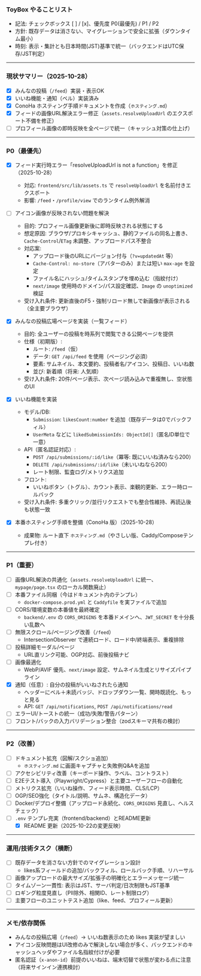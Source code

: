 ### ToyBox やることリスト

- 記法: チェックボックス [ ] / [x]、優先度 P0(最優先) / P1 / P2
- 方針: 既存データは消さない、マイグレーションで安全に拡張（ダウンタイム最小）
- 時刻: 表示・集計とも日本時間(JST)基準で統一（バックエンドはUTC保存/JST判定）

---

### 現状サマリー（2025-10-28）
- [x] みんなの投稿（`/feed`）実装・表示OK
- [x] いいね機能・通知（ベル）実装済み
- [x] ConoHa ホスティング手順ドキュメントを作成（`ホスティング.md`）
- [x] フィードの画像URL解決エラー修正（`assets.resolveUploadUrl` のエクスポート不備を修正）
- [ ] プロフィール画像の即時反映を全ページで統一（キャッシュ対策の仕上げ）

---

### P0（最優先）
- [x] フィード実行時エラー「resolveUploadUrl is not a function」を修正（2025-10-28）
  - 対応: `frontend/src/lib/assets.ts` で `resolveUploadUrl` を名前付きエクスポート
  - 影響: `/feed`・`/profile/view` でのランタイム例外解消

- [ ] アイコン画像が反映されない問題を解決
  - 目的: プロフィール画像更新後に即時反映される状態にする
  - 想定原因: ブラウザ/プロキシキャッシュ、静的ファイルの同名上書き、`Cache-Control`/`ETag` 未調整、アップロードパス不整合
  - 対応案:
    - アップロード後のURLにバージョン付与（`?v=updatedAt` 等）
    - `Cache-Control: no-store`（アバターのみ）または短い `max-age` を設定
    - ファイル名にハッシュ/タイムスタンプを埋め込む（指紋付け）
    - `next/image` 使用時のドメイン/パス設定確認、`Image` の `unoptimized` 検証
  - 受け入れ条件: 更新直後のF5・強制リロード無しで新画像が表示される（全主要ブラウザ）

- [x] みんなの投稿広場ページを実装（一覧フィード）
  - 目的: 全ユーザーの投稿を時系列で閲覧できる公開ページを提供
  - 仕様（初期版）:
    - ルート: `/feed`（仮）
    - データ: `GET /api/feed` を使用（ページング必須）
    - 要素: サムネイル、本文要約、投稿者名/アイコン、投稿日、いいね数
    - 並び: 新着順（将来: 人気順）
  - 受け入れ条件: 20件/ページ表示、次ページ読み込みで重複無し、空状態のUI

- [x] いいね機能を実装
  - モデル/DB:
    - `Submission`: `likesCount:number` を追加（既存データは0でバックフィル）
    - `UserMeta` などに `likedSubmissionIds: ObjectId[]`（匿名ID単位で一意）
  - API（匿名認証対応）:
    - `POST /api/submissions/:id/like`（冪等: 既にいいね済みなら200）
    - `DELETE /api/submissions/:id/like`（未いいねなら200）
    - レート制限、監査ログ/メトリクス追加
  - フロント:
    - いいねボタン（トグル）、カウント表示、楽観的更新、エラー時ロールバック
  - 受け入れ条件: 多重クリック/並行リクエストでも整合性維持、再読込後も状態一致

- [x] 本番ホスティング手順を整備（ConoHa 版）（2025-10-28）
  - 成果物: ルート直下 `ホスティング.md`（やさしい版、Caddy/Composeテンプレ付き）

---

### P1（重要）
- [ ] 画像URL解決の共通化（`assets.resolveUploadUrl` に統一、`mypage/page.tsx` のローカル関数廃止）
- [ ] 本番ファイル同梱（今はドキュメント内のテンプレ）
  - `docker-compose.prod.yml` と `Caddyfile` を実ファイルで追加
- [ ] CORS/環境変数の本番値を最終確定
  - `backend/.env` の `CORS_ORIGINS` を本番ドメインへ、`JWT_SECRET` を十分長い乱数へ
- [ ] 無限スクロール/ページング改善（`/feed`）
  - IntersectionObserver で連続ロード、ロード中/終端表示、重複排除
- [ ] 投稿詳細モーダル/ページ
  - URL直リンク可能、OGP対応、前後投稿ナビ
- [ ] 画像最適化
  - WebP/AVIF 優先、`next/image` 設定、サムネイル生成とリサイズパイプライン
- [x] 通知（任意）: 自分の投稿がいいねされたら通知
  - ヘッダーにベル＋未読バッジ、ドロップダウン一覧、開時既読化、もっと見る
  - API: `GET /api/notifications`, `POST /api/notifications/read`
- [ ] エラーUI/トーストの統一（成功/失敗/警告パターン）
- [ ] フロント/バックの入力バリデーション整合（zodスキーマ共有の検討）

---

### P2（改善）
- [ ] ドキュメント拡充（図解/スクショ追加）
  - `ホスティング.md` に画面キャプチャと失敗例Q&Aを追加
- [ ] アクセシビリティ改善（キーボード操作、ラベル、コントラスト）
- [ ] E2Eテスト導入（Playwright/Cypress）と主要ユーザーフローの自動化
- [ ] メトリクス拡充（いいね操作、フィード表示時間、CLS/LCP）
- [ ] OGP/SEO強化（タイトル/説明、サムネ、構造化データ）
- [ ] Docker/デプロイ整備（アップロード永続化、`CORS_ORIGINS` 見直し、ヘルスチェック）
- [ ] `.env` テンプレ充実（frontend/backend）とREADME更新
  - [x] README 更新（2025-10-22の変更反映）

---

### 運用/技術タスク（横断）
- [ ] 既存データを消さない方針でのマイグレーション設計
  - likes系フィールドの追加/バックフィル、ロールバック手順、リハーサル
- [ ] 画像アップロードの最大サイズ/拡張子の明確化とエラーメッセージ統一
- [ ] タイムゾーン一貫性: 表示はJST、サーバ判定/日次制限もJST基準
- [ ] ロギング粒度見直し（PII除外、相関ID、レート制限ログ）
- [ ] 主要フローのユニットテスト追加（like、feed、プロフィール更新）

---

### メモ/依存関係
- みんなの投稿広場（`/feed`）→ いいね数表示のため likes 実装が望ましい
- アイコン反映問題はUI改修のみで解決しない場合が多く、バックエンドのキャッシュヘッダやファイル名指紋付けが必要
- 匿名認証（`x-anon-id`）前提のいいねは、端末切替で状態が変わる点に注意（将来サインイン連携検討）

